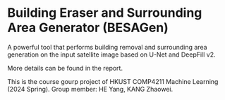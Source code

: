 # Building Eraser and Surrounding Area Generator (BESAGen)
A powerful tool that performs building removal and surrounding area generation on the input satellite image based on U-Net and DeepFill  v2.  

More details can be found in the report.  

This is the course gourp project of HKUST COMP4211 Machine Learning (2024 Spring). Group member: HE Yang, KANG Zhaowei.
